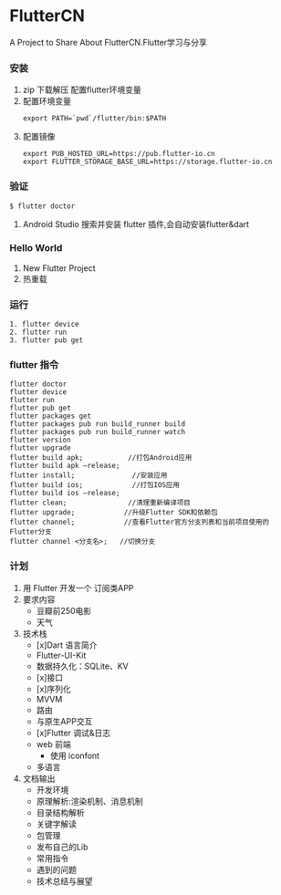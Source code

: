 # FlutterCN
A Project to Share About FlutterCN.Flutter学习与分享

### 安装
1. zip 下载解压 配置flutter环境变量
2. 配置环境变量
	```
    export PATH=`pwd`/flutter/bin:$PATH
	```
3. 配置镜像
	```
    export PUB_HOSTED_URL=https://pub.flutter-io.cn
    export FLUTTER_STORAGE_BASE_URL=https://storage.flutter-io.cn
	```

### 验证
```
$ flutter doctor
```
1. Android Studio 搜索并安装 flutter 插件,会自动安装flutter&dart

### Hello World
1. New Flutter Project
2. 热重载

### 运行
```
1. flutter device
2. flutter run
3. flutter pub get
```

### flutter 指令
```
flutter doctor
flutter device
flutter run
flutter pub get
flutter packages get
flutter packages pub run build_runner build
flutter packages pub run build_runner watch
flutter version
flutter upgrade
flutter build apk;           //打包Android应用
flutter build apk –release;
flutter install;              //安装应用
flutter build ios;            //打包IOS应用
flutter build ios –release;
flutter clean;               //清理重新编译项目
flutter upgrade;            //升级Flutter SDK和依赖包
flutter channel;            //查看Flutter官方分支列表和当前项目使用的Flutter分支
flutter channel <分支名>;   //切换分支
```

### 计划
1. 用 Flutter 开发一个 订阅类APP
2. 要求内容
    - 豆瓣前250电影
    - 天气
3. 技术栈
    - [x]Dart 语言简介
    - Flutter-UI-Kit
    - 数据持久化：SQLite、KV
    - [x]接口
    - [x]序列化
    - MVVM
    - 路由
    - 与原生APP交互
    - [x]Flutter 调试&日志
    - web 前端
		- 使用 iconfont
    - 多语言
4. 文档输出
    - 开发环境
    - 原理解析:渲染机制、消息机制
    - 目录结构解析        
    - 关键字解读
    - 包管理
    - 发布自己的Lib
    - 常用指令
    - 遇到的问题
    - 技术总结与展望
